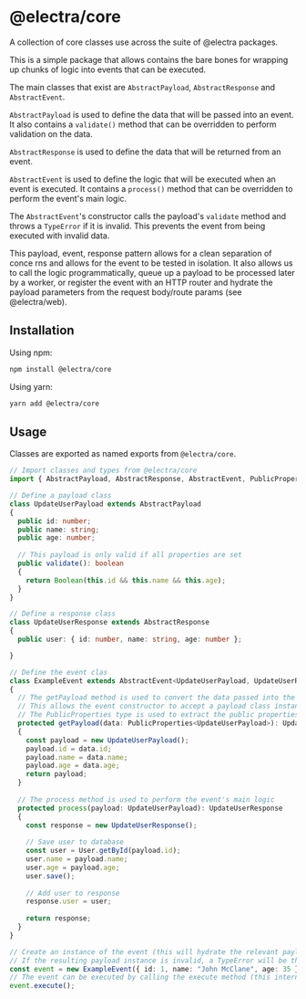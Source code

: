 # @electra/core

A collection of core classes use across the suite of @electra packages.

This is a simple package that allows contains the bare bones for wrapping up chunks of logic into events that can be
executed.

The main classes that exist are `AbstractPayload`, `AbstractResponse` and `AbstractEvent`.

`AbstractPayload` is used to define the data that will be passed into an event. It also contains a `validate()` method
that can be overridden to perform validation on the data.

`AbstractResponse` is used to define the data that will be returned from an event.

`AbstractEvent` is used to define the logic that will be executed when an event is executed. It contains a `process()`
method that can be overridden to perform the event's main logic.

The `AbstractEvent`'s constructor calls the payload's `validate` method and throws a `TypeError` if it is invalid. This
prevents the event from being executed with invalid data.

This payload, event, response pattern allows for a clean separation of conce rns and allows for the event to be tested
in isolation. It also allows us to call the logic programmatically, queue up a payload to be processed later by a
worker, or register the event with an HTTP router and hydrate the payload parameters from the request body/route
params (see @electra/web).

## Installation

Using npm:

```bash
npm install @electra/core
```

Using yarn:

```bash
yarn add @electra/core
```

## Usage

Classes are exported as named exports from `@electra/core`.

```typescript
// Import classes and types from @electra/core
import { AbstractPayload, AbstractResponse, AbstractEvent, PublicProperties } from '@electra/core';

// Define a payload class
class UpdateUserPayload extends AbstractPayload
{
  public id: number;
  public name: string;
  public age: number;
  
  // This payload is only valid if all properties are set
  public validate(): boolean
  {
    return Boolean(this.id && this.name && this.age);
  }
}

// Define a response class
class UpdateUserResponse extends AbstractResponse
{
  public user: { id: number, name: string, age: number };

}

// Define the event clas
class ExampleEvent extends AbstractEvent<UpdateUserPayload, UpdateUserResponse>
{
  // The getPayload method is used to convert the data passed into the event into the payload class
  // This allows the event constructor to accept a payload class instance or the necessary data to construct one
  // The PublicProperties type is used to extract the public properties from the payload class
  protected getPayload(data: PublicProperties<UpdateUserPayload>): UpdateUserPayload
  {
    const payload = new UpdateUserPayload();
    payload.id = data.id;
    payload.name = data.name;
    payload.age = data.age;
    return payload;
  }
  
  // The process method is used to perform the event's main logic
  protected process(payload: UpdateUserPayload): UpdateUserResponse
  {
    const response = new UpdateUserResponse();
    
    // Save user to database
    const user = User.getById(payload.id);
    user.name = payload.name;
    user.age = payload.age;
    user.save();
    
    // Add user to response
    response.user = user;
    
    return response;
  }
}

// Create an instance of the event (this will hydrate the relevant payload class by calling the getPayload method)
// If the resulting payload instance is invalid, a TypeError will be thrown
const event = new ExampleEvent({ id: 1, name: "John McClane", age: 35 });
// The event can be executed by calling the execute method (this internally calls the process method)
event.execute();

```
